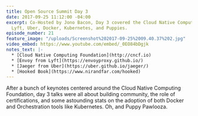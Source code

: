 ```yaml
---
title: Open Source Summit Day 3
date: 2017-09-25 11:12:00 -04:00
excerpt: Co-Hosted by Jono Bacon, Day 3 covered the Cloud Native Computing Foundation,
  Lyft, Uber, Docker, Kubernetes, and Puppies.
episode_number: 21
feature_image: "/uploads/Screenshot%202017-09-25%2009.40.37%202.jpg"
video_embed: https://www.youtube.com/embed/_0EO84bDgjk
notes_text: |-
  * [Cloud Native Computing Foundation](http://cncf.io)
  * [Envoy from Lyft](https://envoyproxy.github.io/)
  * [Jaeger from Uber](https://uber.github.io/jaeger/)
  * [Hooked Book](https://www.nirandfar.com/hooked)
---
```


After a bunch of keynotes centered around the Cloud Native Computing Foundation, day 3 talks were all about building community, the role of certifications, and some astounding stats on the adoption of both Docker and Orchestration tools like Kubernetes. Oh, and Puppy Pawlooza.